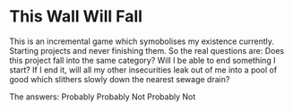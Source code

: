 # This Wall Will Fall
This is an incremental game which symobolises my existence currently. Starting projects and never finishing them. So the real questions are:
Does this project fall into the same category?
Will I be able to end something I start?
If I end it, will all my other insecurities leak out of me into a pool of good which slithers slowly down the nearest sewage drain?

The answers:
Probably
Probably Not
Probably Not
